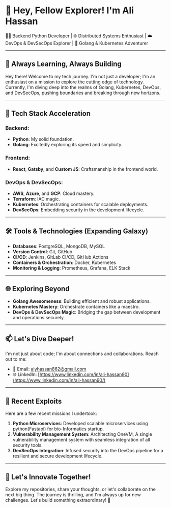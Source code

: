 # 🚀 Hey, Fellow Explorer! I'm Ali Hassan

👨‍💻 Backend Python Developer | 🌐 Distributed Systems Enthusiast | ☁️ DevOps & DevSecOps Explorer | 🚀 Golang & Kubernetes Adventurer

---

## 🌱 Always Learning, Always Building

Hey there! Welcome to my tech journey. I'm not just a developer; I'm an enthusiast on a mission to explore the cutting edge of technology. Currently, I'm diving deep into the realms of Golang, Kubernetes, DevOps, and DevSecOps, pushing boundaries and breaking through new horizons.

---

## 🚀 Tech Stack Acceleration

### Backend:
- **Python**: My solid foundation.
- **Golang**: Excitedly exploring its speed and simplicity.

### Frontend:
- **React**, **Gatsby**, and **Custom JS**: Craftsmanship in the frontend world.

### DevOps & DevSecOps:
- **AWS**, **Azure**, and **GCP**: Cloud mastery.
- **Terraform**: IAC magic.
- **Kubernetes**: Orchestrating containers for scalable deployments.
- **DevSecOps**: Embedding security in the development lifecycle.

---

## 🛠️ Tools & Technologies (Expanding Galaxy)

- **Databases**: PostgreSQL, MongoDB, MySQL
- **Version Control**: Git, GitHub
- **CI/CD**: Jenkins, GitLab CI/CD, GitHub Actions
- **Containers & Orchestration**: Docker, Kubernetes
- **Monitoring & Logging**: Prometheus, Grafana, ELK Stack

---

## 🌐 Exploring Beyond

- **Golang Awesomeness**: Building efficient and robust applications.
- **Kubernetes Mastery**: Orchestrate containers like a maestro.
- **DevOps & DevSecOps Magic**: Bridging the gap between development and operations securely.

---

## 📫 Let's Dive Deeper!

I'm not just about code; I'm about connections and collaborations. Reach out to me:

- 📧 Email: [alyhassan862@gmail.com](mailto:alyhassan862@gmail.com)
- 🌐 LinkedIn: [https://www.linkedin.com/in/ali-hassan90](https://www.linkedin.com/in/ali-hassan90/)
---

## 🚀 Recent Exploits

Here are a few recent missions I undertook:

1. **Python Microservices**: Developed scalable microservices using python(Fastapi) for bio-Informatics startup.
2. **Vulnerability Management System**: Architecting OneVM, A single vulnerability management system with seamless integration of all security tools.
3. **DevSecOps Integration**: Infused security into the DevOps pipeline for a resilient and secure development lifecycle.

---

## 👾 Let's Innovate Together!

Explore my repositories, share your thoughts, or let's collaborate on the next big thing. The journey is thrilling, and I'm always up for new challenges. Let's build something extraordinary! 🌟
